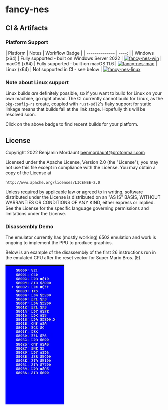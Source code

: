 # fancy-nes

## CI & Artifacts

### Platform Support

| Platform       | Notes | Workflow Badge |
| -------------- | ----: |
| Windows (x64)  | Fully supported - built on Windows Server 2022 | [![fancy-nes-win](https://github.com/benjaminmordaunt/fancy-nes/workflows/fancy-nes-win/badge.svg)](https://github.com/benjaminmordaunt/fancy-nes/actions/workflows/windows.yml)
| macOS (x64)    | Fully supported - built on macOS 11.6          | [![fancy-nes-mac](https://github.com/benjaminmordaunt/fancy-nes/workflows/fancy-nes-mac/badge.svg)](https://github.com/benjaminmordaunt/fancy-nes/actions/workflows/mac.yml)
| Linux (x64)    | Not supported in CI - see below                | [![fancy-nes-linux](https://github.com/benjaminmordaunt/fancy-nes/workflows/fancy-nes-linux/badge.svg)](https://github.com/benjaminmordaunt/fancy-nes/actions/workflows/linux.yml)

### Note about Linux support

Linux builds _are_ definitely possible, so if you want to build for Linux on your own machine, go right ahead.
The CI currently cannot build for Linux, as the `pkg-config-rs` create, coupled with `rust-sdl2`'s flaky support for static linkage means that builds fail at the link stage. Hopefully this will be resolved soon.

Click on the above badge to find recent builds for your platform.

## License
Copyright 2022 Benjamin Mordaunt <benmordaunt@protonmail.com>

Licensed under the Apache License, Version 2.0 (the "License");
you may not use this file except in compliance with the License.
You may obtain a copy of the License at

    http://www.apache.org/licenses/LICENSE-2.0

Unless required by applicable law or agreed to in writing, software
distributed under the License is distributed on an "AS IS" BASIS,
WITHOUT WARRANTIES OR CONDITIONS OF ANY KIND, either express or implied.
See the License for the specific language governing permissions and
limitations under the License.

### Disassembly Demo

The emulator currently has (mostly working) 6502 emulation and work is
ongoing to implement the PPU to produce graphics.

Below is an example of the disassembly of the first 26 instructions run
in the emulated CPU after the reset vector for Super Mario Bros. (E).

![Super Mario Bros disasm](media/6502_disasm.gif)
